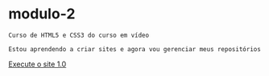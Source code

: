 # modulo-2
    Curso de HTML5 e CSS3 do curso em vídeo

    Estou aprendendo a criar sites e agora vou gerenciar meus repositórios
 
<a href="">Execute o site 1.0</a>